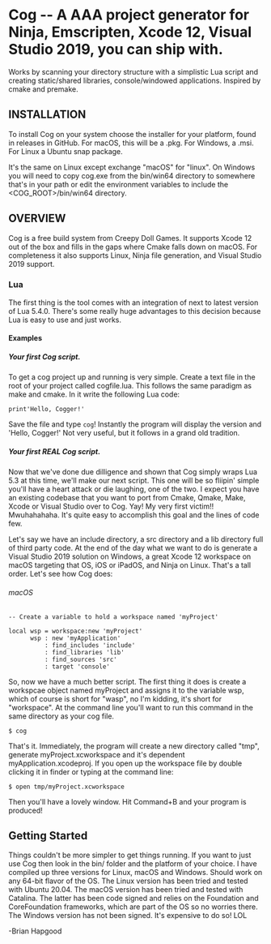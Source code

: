 # Cog -- A AAA project generator for Ninja, Emscripten, Xcode 12, Visual Studio 2019, you can ship with.

Works by scanning your directory structure with a simplistic Lua script and
creating static/shared libraries, console/windowed applications. Inspired by
cmake and premake.

## INSTALLATION

To install Cog on your system choose the installer for your platform, found
in releases in GitHub. For macOS, this will be a .pkg. For Windows, a .msi.
For Linux a Ubuntu snap package.

It's the same on Linux except exchange "macOS" for "linux". On Windows you will
need to copy cog.exe from the bin/win64 directory to somewhere that's in your
path or edit the environment variables to include the <COG_ROOT>/bin/win64
directory.

## OVERVIEW

Cog is a free build system from Creepy Doll Games. It supports Xcode 12 out of
the box and fills in the gaps where Cmake falls down on macOS. For completeness
it also supports Linux, Ninja file generation, and Visual Studio 2019 support.

### Lua

The first thing is the tool comes with an integration of next to latest version of Lua
5.4.0. There's some really huge advantages to this decision because Lua is easy
to use and just works.

#### Examples

##### Your first Cog script.

To get a cog project up and running is very simple. Create a text file in the
root of your project called cogfile.lua. This follows the same paradigm as make
and cmake. In it write the following Lua code:

```
print'Hello, Cogger!'
```

Save the file and type `cog`! Instantly the program will display the version
and 'Hello, Cogger!' Not very useful, but it follows in a grand old tradition.

##### Your first *REAL* Cog script.

Now that we've done due dilligence and shown that Cog simply wraps Lua 5.3 at
this time, we'll make our next script. This one will be so fliipin' simple
you'll have a heart attack or die laughing, one of the two. I expect you have
an existing codebase that you want to port from Cmake, Qmake, Make, Xcode or
Visual Studio over to Cog. Yay! My very first victim!! Mwuhahahaha. It's quite
easy to accomplish this goal and the lines of code few.

Let's say we have an include directory, a src directory and a lib directory
full of third party code. At the end of the day what we want to do is generate
a Visual Studio 2019 solution on Windows, a great Xcode 12 workspace on macOS
targeting that OS, iOS or iPadOS, and Ninja on Linux. That's a tall order.
Let's see how Cog does:

###### macOS

```
-- Create a variable to hold a workspace named 'myProject'

local wsp = workspace:new 'myProject'
      wsp : new 'myApplication'
          : find_includes 'include'
          : find_libraries 'lib'
          : find_sources 'src'
          : target 'console'
```

So, now we have a much better script. The first thing it does is create a
workspcae object named myProject and assigns it to the variable wsp, which of
course is short for "wasp", no I'm kidding, it's short for "workspace". At the
command line you'll want to run this command in the same directory as your cog
file.

```
$ cog
```

That's it. Immediately, the program will create a new directory called "tmp",
generate myProject.xcworkspace and it's dependent myApplication.xcodeproj. If
you open up the workspace file by double clicking it in finder or typing at the
command line:

```
$ open tmp/myProject.xcworkspace
```

Then you'll have a lovely window. Hit Command+B and your program is produced!

## Getting Started

Things couldn't be more simpler to get things running. If you want to just use
Cog then look in the bin/ folder and the platform of your choice. I have
compiled up three versions for Linux, macOS and Windows. Should work on any
64-bit flavor of the OS. The Linux version has been tried and tested with
Ubuntu 20.04. The macOS version has been tried and tested with Catalina. The
latter has been code signed and relies on the Foundation and CoreFoundation
frameworks, which are part of the OS so no worries there. The Windows version
has not been signed. It's expensive to do so! LOL

	
-Brian Hapgood
